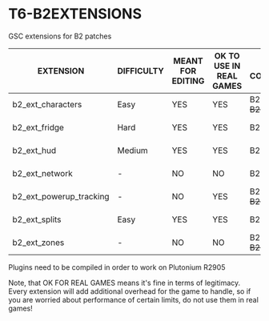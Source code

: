 # T6-B2EXTENSIONS
GSC extensions for B2 patches

| EXTENSION | DIFFICULTY | MEANT FOR EDITING | OK TO USE IN REAL GAMES | PATCHES COMPATIBILITY | LAUNCHERS COMPATIBILITY |
| --- | --- | --- | --- | --- | --- |
| b2_ext_characters | Easy | YES | YES | B2OP, B2FR, ~~B2SONG~~ | New Pluto & Redacted |
| b2_ext_fridge | Hard | YES | YES | B2OP, ~~B2SONG~~ | New Pluto & Redacted |
| b2_ext_hud | Medium | YES | YES | B2OP, B2FR | New Pluto & Redacted |
| b2_ext_network | - | NO | NO | B2OP, B2FR | New Pluto & Redacted |
| b2_ext_powerup_tracking | - | NO | YES | B2OP, B2FR, ~~B2SONG~~ | New Pluto |
| b2_ext_splits | Easy | YES | YES | B2OP, B2FR | New Pluto & Redacted |
| b2_ext_zones | - | NO | NO |B2OP, B2FR, ~~B2SONG~~ | New Pluto, Redacted |

Plugins need to be compiled in order to work on Plutonium R2905

Note, that OK FOR REAL GAMES means it's fine in terms of legitimacy. Every extension will add additional overhead for the game to handle, so if you are worried about performance of certain limits, do not use them in real games!
